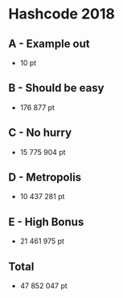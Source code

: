 # Hashcode 2018

## A - Example out

* 10 pt

## B - Should be easy

* 176 877 pt

## C - No hurry

* 15 775 904 pt

## D - Metropolis

* 10 437 281 pt

## E - High Bonus

* 21 461 975 pt

## Total

* 47 852 047 pt

